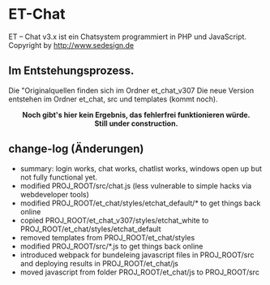 # ET-Chat
ET – Chat v3.x ist ein Chatsystem programmiert in PHP und JavaScript. Copyright by http://www.sedesign.de

## Im Entstehungsprozess.
Die "Originalquellen finden sich im Ordner et_chat_v307
Die neue Version entstehen im Ordner et_chat, src und templates (kommt noch).

<center><b>Noch gibt's hier kein Ergebnis, das fehlerfrei funktionieren würde.</b></center>
<center><b>Still under construction.</b></center>

## change-log (Änderungen)
* summary: login works, chat works, chatlist works, windows open up but not fully functional yet.
* modified PROJ_ROOT/src/chat.js (less vulnerable to simple hacks via webdeveloper tools)
* modified PROJ_ROOT/et_chat/styles/etchat_default/* to get things back online
* copied PROJ_ROOT/et_chat_v307/styles/etchat_white to PROJ_ROOT/et_chat/styles/etchat_default
* removed templates from PROJ_ROOT/et_chat/styles
* modified PROJ_ROOT/src/*.js to get things back online
* introduced webpack for bundeleing javascript files in PROJ_ROOT/src and deploying results in PROJ_ROOT/et_chat/js
* moved javascript from folder PROJ_ROOT/et_chat/js to PROJ_ROOT/src